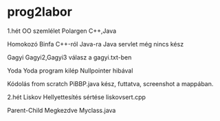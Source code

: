 # prog2labor
1.hét
OO szemlélet
Polargen C++,Java

Homokozó
Binfa C++-ról Java-ra
Java servlet még nincs kész

Gagyi
Gagyi2,Gagyi3 válasz a gagyi.txt-ben

Yoda
Yoda program kilép Nullpointer hibával

Kódolás from scratch
PiBBP.java kész, futtatva, screenshot a mappában.

2.hét
Liskov Hellyettesítés sértése
liskovsert.cpp

Parent-Child
Megkezdve
Myclass.java

